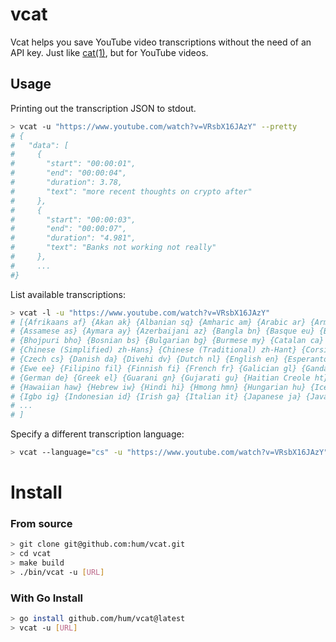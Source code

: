 # vcat

Vcat helps you save YouTube video transcriptions without the need of an API key. Just like [cat(1)](https://man7.org/linux/man-pages/man1/cat.1.html), but for YouTube videos.

## Usage

Printing out the transcription JSON to stdout.

```bash
> vcat -u "https://www.youtube.com/watch?v=VRsbX16JAzY" --pretty
# {
#   "data": [
#     {
#       "start": "00:00:01",
#       "end": "00:00:04",
#       "duration": 3.78,
#       "text": "more recent thoughts on crypto after"
#     },
#     {
#       "start": "00:00:03",
#       "end": "00:00:07",
#       "duration": "4.981",
#       "text": "Banks not working not really"
#     },
#     ...
#}
```

List available transcriptions:

```bash
> vcat -l -u "https://www.youtube.com/watch?v=VRsbX16JAzY"
# [{Afrikaans af} {Akan ak} {Albanian sq} {Amharic am} {Arabic ar} {Armenian hy}
# {Assamese as} {Aymara ay} {Azerbaijani az} {Bangla bn} {Basque eu} {Belarusian be}
# {Bhojpuri bho} {Bosnian bs} {Bulgarian bg} {Burmese my} {Catalan ca} {Cebuano ceb}
# {Chinese (Simplified) zh-Hans} {Chinese (Traditional) zh-Hant} {Corsican co} {Croatian hr}
# {Czech cs} {Danish da} {Divehi dv} {Dutch nl} {English en} {Esperanto eo} {Estonian et}
# {Ewe ee} {Filipino fil} {Finnish fi} {French fr} {Galician gl} {Ganda lg} {Georgian ka}
# {German de} {Greek el} {Guarani gn} {Gujarati gu} {Haitian Creole ht} {Hausa ha}
# {Hawaiian haw} {Hebrew iw} {Hindi hi} {Hmong hmn} {Hungarian hu} {Icelandic is}
# {Igbo ig} {Indonesian id} {Irish ga} {Italian it} {Japanese ja} {Javanese jv} {Kannada kn}
# ...
# ]
```

Specify a different transcription language:

```bash
> vcat --language="cs" -u "https://www.youtube.com/watch?v=VRsbX16JAzY"
```

# Install

### From source

```bash
> git clone git@github.com:hum/vcat.git
> cd vcat
> make build
> ./bin/vcat -u [URL]
```

### With Go Install

```bash
> go install github.com/hum/vcat@latest
> vcat -u [URL]
```
